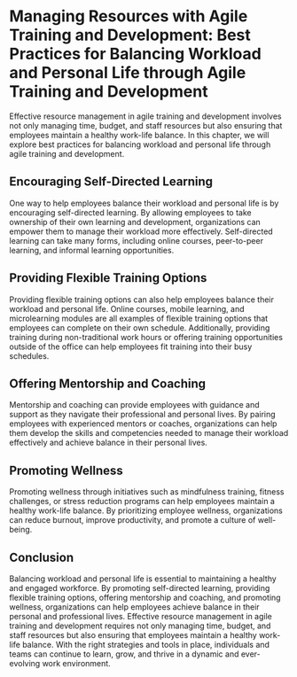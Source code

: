 Managing Resources with Agile Training and Development: Best Practices for Balancing Workload and Personal Life through Agile Training and Development
======================================================================================================================================================

Effective resource management in agile training and development involves not only managing time, budget, and staff resources but also ensuring that employees maintain a healthy work-life balance. In this chapter, we will explore best practices for balancing workload and personal life through agile training and development.

Encouraging Self-Directed Learning
----------------------------------

One way to help employees balance their workload and personal life is by encouraging self-directed learning. By allowing employees to take ownership of their own learning and development, organizations can empower them to manage their workload more effectively. Self-directed learning can take many forms, including online courses, peer-to-peer learning, and informal learning opportunities.

Providing Flexible Training Options
-----------------------------------

Providing flexible training options can also help employees balance their workload and personal life. Online courses, mobile learning, and microlearning modules are all examples of flexible training options that employees can complete on their own schedule. Additionally, providing training during non-traditional work hours or offering training opportunities outside of the office can help employees fit training into their busy schedules.

Offering Mentorship and Coaching
--------------------------------

Mentorship and coaching can provide employees with guidance and support as they navigate their professional and personal lives. By pairing employees with experienced mentors or coaches, organizations can help them develop the skills and competencies needed to manage their workload effectively and achieve balance in their personal lives.

Promoting Wellness
------------------

Promoting wellness through initiatives such as mindfulness training, fitness challenges, or stress reduction programs can help employees maintain a healthy work-life balance. By prioritizing employee wellness, organizations can reduce burnout, improve productivity, and promote a culture of well-being.

Conclusion
----------

Balancing workload and personal life is essential to maintaining a healthy and engaged workforce. By promoting self-directed learning, providing flexible training options, offering mentorship and coaching, and promoting wellness, organizations can help employees achieve balance in their personal and professional lives. Effective resource management in agile training and development requires not only managing time, budget, and staff resources but also ensuring that employees maintain a healthy work-life balance. With the right strategies and tools in place, individuals and teams can continue to learn, grow, and thrive in a dynamic and ever-evolving work environment.
